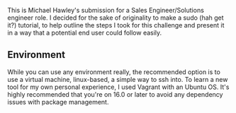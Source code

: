 This is Michael Hawley's submission for a Sales Engineer/Solutions engineer role. I decided for the sake of originality to make a sudo (hah get it?) tutorial, to help outline the steps I took for this challenge and present it in a way that a potential end user could follow easily.

## Environment

While you can use any environment really, the recommended option is to use a virtual machine, linux-based, a simple way to ssh into. To learn a new tool for my own personal experience, I used Vagrant with an Ubuntu OS. It's highly recommended that you're on 16.0 or later to avoid any dependency issues with package management.
